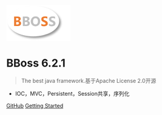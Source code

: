 ![logo](images/logo.png)

# BBoss 6.2.1

> The best java framework.基于Apache License 2.0开源

- IOC，MVC，Persistent，Session共享，序列化

[GitHub](https://github.com/bbossgroups/bboss)
[Getting Started](#bboss特色介绍)

